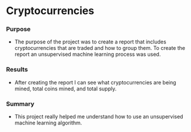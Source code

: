 # Cryptocurrencies

### **Purpose**
- The purpose of the project was to create a report that includes cryptocurrencies that are traded and how to group  them. To create the report an unsupervised machine learning process was used.

### **Results**
- After creating the report I can see what cryptocurrencies are being mined, total coins mined, and total supply.

### **Summary**
- This project really helped me understand how to use an unsupervised machine learning algorithm.
